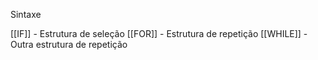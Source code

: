 Sintaxe

[[IF]] - Estrutura de seleção 
[[FOR]] - Estrutura de repetição
[[WHILE]] - Outra estrutura de repetição